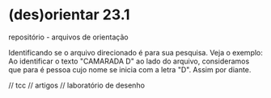 # (des)orientar 23.1
repositório - arquivos de orientação 

Identificando se o arquivo direcionado é para sua pesquisa. Veja o exemplo:
Ao identificar o texto "CAMARADA D" ao lado do arquivo, consideramos que para é pessoa cujo nome se inicia com a letra "D".
Assim por diante.


// tcc // artigos // laboratório de desenho 


